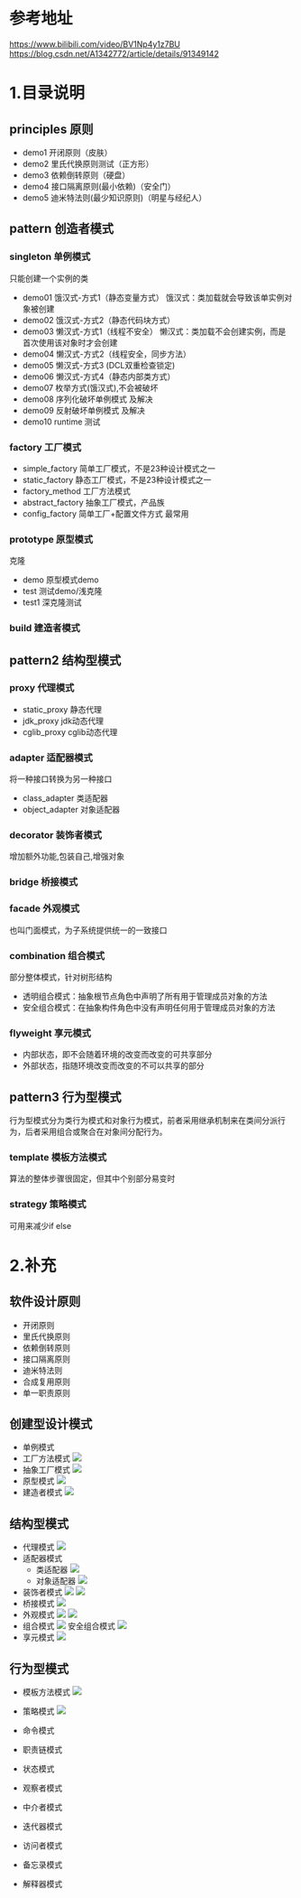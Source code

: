 # 参考地址
https://www.bilibili.com/video/BV1Np4y1z7BU
https://blog.csdn.net/A1342772/article/details/91349142

# 1.目录说明
## principles 原则
- demo1 开闭原则（皮肤） 
- demo2 里氏代换原则测试（正方形）
- demo3 依赖倒转原则（硬盘）
- demo4 接口隔离原则(最小依赖)（安全门）
- demo5 迪米特法则(最少知识原则)（明星与经纪人）

## pattern 创造者模式
### singleton  单例模式 
只能创建一个实例的类
- demo01    饿汉式-方式1（静态变量方式） 饿汉式：类加载就会导致该单实例对象被创建
- demo02    饿汉式-方式2（静态代码块方式）
- demo03    懒汉式-方式1（线程不安全）   懒汉式：类加载不会创建实例，而是首次使用该对象时才会创建
- demo04    懒汉式-方式2（线程安全，同步方法）  
- demo05    懒汉式-方式3 (DCL双重检查锁定)
- demo06    懒汉式-方式4（静态内部类方式）
- demo07    枚举方式(饿汉式),不会被破坏
- demo08    序列化破坏单例模式 及解决
- demo09    反射破坏单例模式 及解决
- demo10    runtime 测试

### factory     工厂模式
- simple_factory    简单工厂模式，不是23种设计模式之一
- static_factory    静态工厂模式，不是23种设计模式之一
- factory_method    工厂方法模式
- abstract_factory  抽象工厂模式，产品族
- config_factory    简单工厂+配置文件方式  最常用

### prototype   原型模式  
克隆
- demo     原型模式demo
- test      测试demo/浅克隆
- test1     深克隆测试

### build   建造者模式


## pattern2 结构型模式
### proxy   代理模式
- static_proxy      静态代理
- jdk_proxy         jdk动态代理
- cglib_proxy       cglib动态代理

### adapter    适配器模式
将一种接口转换为另一种接口
- class_adapter     类适配器
- object_adapter    对象适配器

### decorator   装饰者模式
增加额外功能,包装自己,增强对象

### bridge    桥接模式

### facade    外观模式
也叫门面模式，为子系统提供统一的一致接口

### combination    组合模式
部分整体模式，针对树形结构
- 透明组合模式：抽象根节点角色中声明了所有用于管理成员对象的方法
- 安全组合模式：在抽象构件角色中没有声明任何用于管理成员对象的方法

### flyweight   享元模式
- 内部状态，即不会随着环境的改变而改变的可共享部分
- 外部状态，指随环境改变而改变的不可以共享的部分





## pattern3 行为型模式
行为型模式分为类行为模式和对象行为模式，前者采用继承机制来在类间分派行为，后者采用组合或聚合在对象间分配行为。

### template 模板方法模式
算法的整体步骤很固定，但其中个别部分易变时

### strategy 策略模式
可用来减少if else








# 2.补充
## 软件设计原则
- 开闭原则
- 里氏代换原则
- 依赖倒转原则
- 接口隔离原则
- 迪米特法则
- 合成复用原则
- 单一职责原则

## 创建型设计模式
- 单例模式
- 工厂方法模式
![](img/工厂方法模式.jpg)
- 抽象工厂模式
![](img/抽象工厂模式.jpg)
- 原型模式
![](img/原型模式.jpg)
- 建造者模式
![](img/建造者模式.jpg)

## 结构型模式
- 代理模式
![](img/静态代理.jpg)
- 适配器模式
    - 类适配器
    ![](img/适配器模式.jpg)
    - 对象适配器
    ![](img/对象适配器模式.jpg)
- 装饰者模式
![](img/装饰者模式.jpg)
![](img/装饰者模式02.jpg)
- 桥接模式
![](img/桥接模式.jpg)
- 外观模式
![](img/外观模式引入.jpg)
![](img/外观模式.jpg)
- 组合模式
![](img/组合模式.jpg)
安全组合模式
![](img/安全组合模式.jpg)
- 享元模式
![](img/享元模式.jpg)

## 行为型模式
- 模板方法模式
![](img/模板方法模式.jpg)
- 策略模式
![](img/策略模式.jpg)
- 命令模式

- 职责链模式
- 状态模式
- 观察者模式
- 中介者模式
- 迭代器模式
- 访问者模式
- 备忘录模式
- 解释器模式
